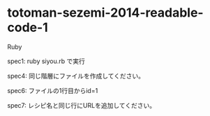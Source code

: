 totoman-sezemi-2014-readable-code-1
===================================
Ruby

spec1:
ruby siyou.rb
で実行

spec4:
同じ階層にファイルを作成してください。

spec6:
ファイルの1行目からid=1

spec7:
レシピ名と同じ行にURLを追加してください。
